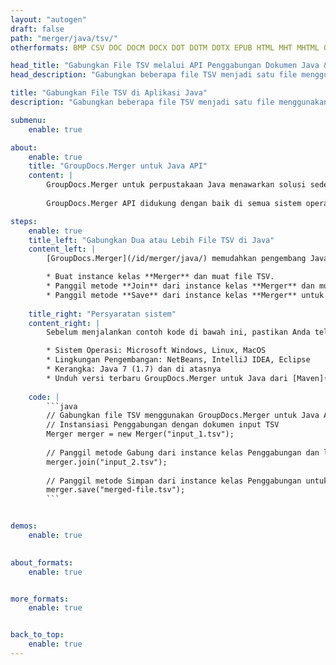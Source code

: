 ```yaml
---
layout: "autogen"
draft: false
path: "merger/java/tsv/"
otherformats: BMP CSV DOC DOCM DOCX DOT DOTM DOTX EPUB HTML MHT MHTML ODP ODS ODT OTP OTT PDF PNG POTM POTX PPS PPSM PPSX PPT PPTM PPTX PS RTF TEX TIF TIFF TXT VDX VSDM VSDX VSSM VSSX VSTM VSTX VSX VTX XLAM XLS XLSB XLSM XLSX XLT XLTM XLTX XPS

head_title: "Gabungkan File TSV melalui API Penggabungan Dokumen Java & J2SE"
head_description: "Gabungkan beberapa file TSV menjadi satu file menggunakan API penggabungan dokumen Java dengan semua data, gaya, dan pemformatan sebagai dokumen sumber."

title: "Gabungkan File TSV di Aplikasi Java"
description: "Gabungkan beberapa file TSV menjadi satu file menggunakan API penggabungan dokumen Java. Gabungkan halaman atau rentang halaman yang dipilih dari berbagai dokumen sumber menjadi satu dokumen hasil dengan semua data, gaya, dan pemformatan sebagai dokumen sumber."

submenu:
    enable: true

about:
    enable: true
    title: "GroupDocs.Merger untuk Java API"
    content: |
        GroupDocs.Merger untuk perpustakaan Java menawarkan solusi sederhana untuk menggabungkan & membagi dengan aman antara berbagai format dokumen termasuk PDF, Microsoft Office (Word, Excel, PowerPoint, OneNote), OpenDocument, HTML, gambar dan banyak lainnya dalam aplikasi .NET. Dengan menambahkan hanya beberapa baris kode, lakukan beberapa operasi dokumen seperti memindahkan, menghapus, memutar, menukar, mengekstrak, atau mengubah orientasi halaman di dalam dokumen. API penggabungan dokumen juga mendukung pratinjau halaman dokumen sebagai gambar untuk menganalisis struktur dokumen, pemformatan, dan konten pada halaman.
        
        GroupDocs.Merger API didukung dengan baik di semua sistem operasi utama dan versi Java termasuk J2SE 7.0 (1.7), J2SE 8.0 (1.8) dan Java 10.

steps:
    enable: true
    title_left: "Gabungkan Dua atau Lebih File TSV di Java"
    content_left: |
        [GroupDocs.Merger](/id/merger/java/) memudahkan pengembang Java untuk menggabungkan beberapa file TSV dengan menerapkan beberapa langkah mudah.

        * Buat instance kelas **Merger** dan muat file TSV.
        * Panggil metode **Join** dari instance kelas **Merger** dan muat file TSV lainnya.
        * Panggil metode **Save** dari instance kelas **Merger** untuk menyimpan dokumen yang digabungkan.
        
    title_right: "Persyaratan sistem"
    content_right: |
        Sebelum menjalankan contoh kode di bawah ini, pastikan Anda telah menginstal prasyarat berikut di sistem Anda.

        * Sistem Operasi: Microsoft Windows, Linux, MacOS
        * Lingkungan Pengembangan: NetBeans, IntelliJ IDEA, Eclipse
        * Kerangka: Java 7 (1.7) dan di atasnya
        * Unduh versi terbaru GroupDocs.Merger untuk Java dari [Maven](https://repository.groupdocs.com/webapp/#/artifacts/browse/tree/General/repo/com/groupdocs/groupdocs-merger)
        
    code: |
        ```java
        // Gabungkan file TSV menggunakan GroupDocs.Merger untuk Java API
        // Instansiasi Penggabungan dengan dokumen input TSV
        Merger merger = new Merger("input_1.tsv");
        
        // Panggil metode Gabung dari instance kelas Penggabungan dan lewati jalur dokumen sumber kedua
        merger.join("input_2.tsv");
            
        // Panggil metode Simpan dari instance kelas Penggabungan untuk menyimpan dokumen yang digabungkan
        merger.save("merged-file.tsv");        
        ```        


demos:
    enable: true
        

about_formats:
    enable: true


more_formats:
    enable: true


back_to_top:
    enable: true
---
```

